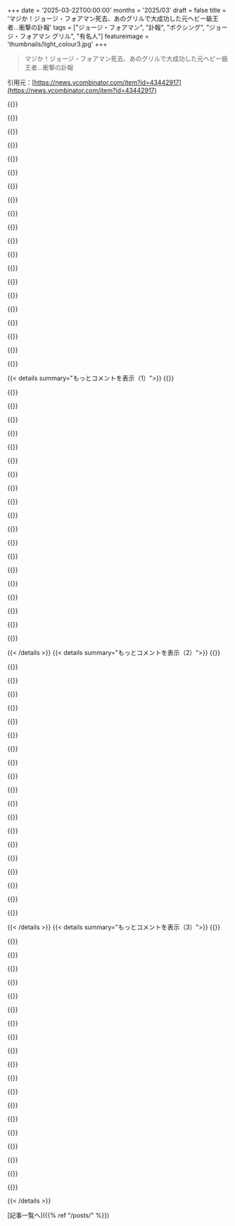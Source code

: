 +++
date = '2025-03-22T00:00:00'
months = '2025/03'
draft = false
title = 'マジか！ジョージ・フォアマン死去、あのグリルで大成功した元ヘビー級王者…衝撃の訃報'
tags = ["ジョージ・フォアマン", "訃報", "ボクシング", "ジョージ・フォアマン グリル", "有名人"]
featureimage = 'thumbnails/light_colour3.jpg'
+++

> マジか！ジョージ・フォアマン死去、あのグリルで大成功した元ヘビー級王者…衝撃の訃報

引用元：[https://news.ycombinator.com/item?id=43442917](https://news.ycombinator.com/item?id=43442917)

{{<matomeQuote body="Foremanがどれだけ稼いだか正確には明かしてないけど、Saltonは1999年に名前を使う権利を1億3800万ドルで買い取ったんだって。それ以前は、グリルが売れるたびに利益の約40%（ピーク時には月450万ドル）を受け取ってて、2011年までに2億ドル以上稼いだってさ。ボクサー時代よりも稼いでるってんだからすごいよね。Wikipediaにも載ってるよ。<br>運が良かったのか、星が味方したのかわかんないけど、ネーミングライツとしてはマジですごい。たぶん、いやマジで、最高レベルだよ。" userName="cyanbane" createdAt="2025-03-22T03:15:33" color="#ff5733">}}

{{<matomeQuote body="あのグリル、マジで使えるんだよね。キッチンの普通の回路で使えるのがいい。ブレーカー落ちる心配ないし。他の電化製品だとそうはいかないこと多いじゃん。特に熱を発するやつは電気めっちゃ使うからね。洗濯機とかもブレーカー落ちることあるし（熱＋スピン）。だから、マジ便利。" userName="Uptrenda" createdAt="2025-03-22T11:56:29" color="#ff5733">}}

{{<matomeQuote body="掃除がめっちゃ楽なのもポイント高いよね。設計した人は、グリルの網を掃除する大変さとか、フライパンが食洗機やシンクに入らないこととか、よーく分かってるなって感じ。" userName="washadjeffmad" createdAt="2025-03-22T12:11:12" color="#785bff">}}

{{<matomeQuote body="80年代のSalton以前のデザインは、同じような問題を抱えてたんだよね。ホットサンドメーカーとか、排水溝がないグリルは、掃除しにくい凹みがあって。失敗から学んだんだね。" userName="kevin_thibedeau" createdAt="2025-03-22T15:56:19" color="#ff5733">}}

{{<matomeQuote body="Hulk Hoganが、最初にこのグリルをすすめられたんだけど、奥さんが「バカげてる」って言って、代わりにHulk Hogan Thunder Mixerっていう、ハンドブレンダーを勧めたんだって。Hoganはその話をしてる間ずっと嫌な顔してたらしいよ。" userName="DoesntMatter22" createdAt="2025-03-22T03:54:02" color="">}}

{{<matomeQuote body="Hulk Hoganは嘘つきだから、この話は信じない。" userName="astura" createdAt="2025-03-22T12:53:51" color="">}}

{{<matomeQuote body="低評価してる人に言いたい。Hoganは有名な嘘つきで、グリルの話も絶対嘘だよ。YouTubeに証拠動画もあるし、彼の嘘リストをググってみて。" userName="jfrbfbreudh" createdAt="2025-03-22T13:34:03" color="">}}

{{<matomeQuote body="たとえ本当だとしても、奥さんのせいにすることで、自分が決めたことなのに責任転嫁してるのがマジでダサい。Hulk Hoganに品格を期待する方が間違ってるんだけどね。" userName="tomjakubowski" createdAt="2025-03-23T18:51:13" color="">}}

{{<matomeQuote body="えーと…自分は結構料理できる方だと思ってるけど、George Foreman grillよりThunder Mixerみたいな製品の方が使ってるなー。なんでみんな買うのか謎だわ。普通のコンロ用のグリルパンじゃなくて、わざわざ別の家電買う意味ある？" userName="dkarl" createdAt="2025-03-22T04:02:05" color="">}}

{{<matomeQuote body="昔、友達が「ベランダで炭火焼きが禁止のアパートに住んでるから」って言ってたな。そういう賃貸って、キッチンの換気扇も全然ダメだったりするし。だから、Foreman grillをベランダに置いて、ステーキとかハンバーガーをそれなりに焼いてたよ。煙もあんまり出ないし。" userName="jasonwatkinspdx" createdAt="2025-03-22T04:41:24" color="#ff5c5c">}}

{{<matomeQuote body="マジそれ！ボストンの狭いアパートに住んでた時、キッチンに換気扇がなかったから、Foreman Grillを窓際に置いてハンバーガー焼いてたわ。それで解決。" userName="kurttheviking" createdAt="2025-03-22T05:14:30" color="#ff5c5c">}}

{{<matomeQuote body="アパート住まいだけど、WeberとBlackstoneが恋しい…<br>ホットプレートとかポータブルIHの方が、Foremanよりずっと美味しいステーキ焼けるよ。<br>あんなんでまともなステーキ焼いたら犯罪レベル。" userName="bluedino" createdAt="2025-03-22T12:28:09" color="">}}

{{<matomeQuote body="元カノに「なんで普通のミキサーじゃなくてbullet blender持ってるの？」って聞いたら、「薬物用じゃないよ！インフォマーシャル見ただけ！」って言われた。" userName="noduerme" createdAt="2025-03-22T04:18:28" color="">}}

{{<matomeQuote body="普通のミキサーって、後片付けがマジ面倒なんだよね。" userName="zizee" createdAt="2025-03-22T04:30:52" color="">}}

{{<matomeQuote body="でも壊れにくいし、容量も大きいし、こぼれないし。正直、後片付けが面倒で、たまに夜中のマルガリータを諦めることがある…" userName="noduerme" createdAt="2025-03-22T04:50:50" color="">}}

{{<matomeQuote body="BlendtecとかVitamixみたいなパワフルなミキサーなら、水と洗剤入れてガーって回せば掃除できるよ。" userName="philwelch" createdAt="2025-03-22T05:00:22" color="#38d3d3">}}

{{<matomeQuote body="そうそう。20年くらい前にレストラン用品店でVitablendを650ドルくらいで買ったわ。Vitamixの業務用バージョンね。マジで頑丈で、スープとかスムージーとか、穀物を粉にするとか、色々作ってるよ。掃除は熱湯と食器用洗剤を数滴入れて、数秒回すだけ。数年前に容器を交換したけど、本体は私が死ぬまで使えると思う。" userName="philiplu" createdAt="2025-03-22T05:30:27" color="#ff5c5c">}}

{{<matomeQuote body="両面同時に焼けるんじゃないの？" userName="cma" createdAt="2025-03-22T04:09:25" color="">}}

{{<matomeQuote body="ステーキを普通に焼いてもジュースは出るじゃん。表面を焼いてジュースを閉じ込めるっていうのは、実験してみるとそうじゃないってわかるよね。むしろステーキから水分を飛ばした方が、味が良くて、食感も良くなるし、油も少なくなるんだよ。たくさんステーキ焼いてると、パサパサになるなんてありえないし、ジュースを抜いても美味しいステーキになるよ。塩を振るのも、水分があると焼き加減が均一にならなくて、皮が硬くなるからなんだよね。" userName="TwoPhonesOneKid" createdAt="2025-03-22T05:14:18" color="#38d3d3">}}

{{<matomeQuote body="問題は、蓋と上のグリルの重さでステーキが押しつぶされて、普通のグリルよりもジュースがたくさん出てしまうことだと思うな。" userName="chongli" createdAt="2025-03-22T11:47:40" color="">}}

{{< details summary="もっとコメントを表示（1）">}}
{{<matomeQuote body="普通のグリルでも重しとか使うじゃん。外側はメイラード反応でカリカリにして、中はレアにしたいんだよね。" userName="SAI_Peregrinus" createdAt="2025-03-22T16:26:57" color="">}}

{{<matomeQuote body="それって普通のグリルと同じじゃない？グリルで肉を虐待してるなんて聞いたことないけど。" userName="creato" createdAt="2025-03-22T04:31:34" color="">}}

{{<matomeQuote body="俺はいつもフラットトップで焼くけど、普通のグリルは炎があるから、肉の表面を早く焼けるのが良いんだよね。George Foreman Grillの溝から出る熱じゃ全然足りない。早く焼かないと、ゴムみたいに乾燥した肉になっちゃうよ。" userName="noduerme" createdAt="2025-03-22T04:48:24" color="">}}

{{<matomeQuote body="肉は焦げ付かせない限り、ジュースは閉じ込められないし、横から普通に漏れてくるし。ステーキの水分を飛ばした方が、食感も良くて油も少ないんだよ。表面を焼くってのは、カリカリにするためだけ。好きなだけひっくり返していいんだよ。<br>高温で焼くのは、早く焼けるからってだけ。でも、塩を振って水分を抜くのは大事。それが賢いやり方だけど、ジュースを閉じ込めるためじゃないんだよ。<br>あと、焼くと水分の蒸発が遅くなるから、焼き加減をコントロールしやすいし、集中してなくても焼けるってメリットはあるかも。でも、水分はステーキを台無しにするって話と矛盾するし、違う方法でも同じ味になるんだよね。" userName="TwoPhonesOneKid" createdAt="2025-03-22T05:20:30" color="#45d325">}}

{{<matomeQuote body="まず、俺が言ってるのはフラットトップで焼くってこと。焦げ付かないやつね。それで水分を閉じ込めるんだよ。特に肉の側面に脂がある場合はね。でも、一番の理由は水分を閉じ込めるためじゃなくて、ステーキ全体の温度を均一にするためなんだ。<br>早く焼けるわけじゃないよ。ステーキを室温で1時間置いて、強火で両面2分ずつ焼いて、ひっくり返す前に味付けするんだ。焼いた後のフライパンに残った肉汁をステーキにかける。さらに30分休ませる。またフライパンに戻して、230℃のオーブンで、厚さ2.5cmのレアなら8分、ミディアムレアなら11分焼く。（リブロースの場合は11分）<br>こうすると、外側は茶色く焼けてて、中はほとんど焼けてなくて、切ると端から端まで同じ色で同じ温度になるんだよ。<br>グリルで焼きたいなら、ひっくり返したり焼いたりして油をつけないようにね。フライパンをグリルに置いて焼いて、最後に網で焼いて風味をつけるといいよ。" userName="noduerme" createdAt="2025-03-22T06:09:36" color="#ff5733">}}

{{<matomeQuote body="Gawkerって、SNSよりも名誉毀損に関してはまだマシだったよね。これって復讐殺人じゃん？Hulk Hoganに、お前を気にかけてるやつがいるって吹き込んだのは誰だよ。俺はあいつのこと、90年代の面白いナニー映画に出てたヒゲのオッサンってイメージしかないんだけど。あんな奴どうでもよくね？<br>明らかに、男のコンプレックスが裁判所を操って、公共の利益になるはずのビジネスを潰したんだよ。NYTはイラク侵攻を煽って大勢殺したのに、なんで同じように扱われないんだ？" userName="TwoPhonesOneKid" createdAt="2025-03-22T05:04:11" color="">}}

{{<matomeQuote body="＞ publicly-valuable business<br>“Valuable”って言葉、ここでは大げさすぎない？タブロイド紙のこと言ってるんだよ。NYTとかWaPoみたいな機関じゃないじゃん。" userName="janderson215" createdAt="2025-03-22T05:33:32" color="">}}

{{<matomeQuote body="Hogan、Ventura、Trumpが政治の世界で活躍するって、なんか面白いよね。昔、同じようなことがあった時は、水道水に鉛が混じってたらしいけど、今は脳みそにプラスチックかな。" userName="noduerme" createdAt="2025-03-22T04:22:09" color="#38d3d3">}}

{{<matomeQuote body="政治を大切なことから切り離すと、ただのリアリティ番組になるんだよね。アメリカ人はバカだから、今の力を持て余してるんだよ。" userName="TwoPhonesOneKid" createdAt="2025-03-22T04:24:06" color="">}}

{{<matomeQuote body="Schwarzeneggerも忘れちゃいけないけど、Thielよりはマシ。" userName="epistasis" createdAt="2025-03-22T04:26:31" color="">}}

{{<matomeQuote body="ガソリンに鉛が入ってた時代に育った世代は、みんな影響受けてるんじゃない？" userName="fwip" createdAt="2025-03-22T04:41:23" color="">}}

{{<matomeQuote body="ReaganとかSchwarzeneggerとか、昔にもそういう人いたじゃん。" userName="pests" createdAt="2025-03-22T04:25:39" color="">}}

{{<matomeQuote body="当選した後、ちゃんと頑張ってた人もいたけどね。" userName="wqaatwt" createdAt="2025-03-22T05:54:24" color="">}}

{{<matomeQuote body="Schwarzeneggerはそうかもしれないけど、Reaganは最悪だったじゃん。" userName="zimpenfish" createdAt="2025-03-22T08:23:42" color="">}}

{{<matomeQuote body="俺は若すぎるからよく分かんないけど、昔はもっと基準が高かった気がする。Reaganの行動は、今なら普通に見れるレベルかもね。<br>真夜中に自分の狂った考えを世界に発信するなんてできなかったし、Nixonのテープを聞くと、あいつらの私生活はヤバかったけど。Nixonは特にひどかったわけじゃなくて、理由があって全部録音してただけかもね。Johnsonみたいな政治家もいたし。" userName="wqaatwt" createdAt="2025-03-22T08:54:19" color="#ff5c5c">}}

{{<matomeQuote body="RIP George Foreman。昔の格闘技ファンとしては、最近観るのがつらいんだよね。選手たちは脳に深刻なダメージを受けてる。Foremanは大丈夫だったみたいだけど、他のベテランファイターは呂律が回ってないじゃん。知り合いにUFCの選手がいるんだけど、子供を寝かしつける時に名前を忘れちゃうって。面白い試合もあるけど、倫理的にファンでいるのが難しいな。" userName="hash872" createdAt="2025-03-22T14:54:35" color="">}}

{{<matomeQuote body="それ、アメフトにも言えるよね。選手たちは高給もらってるけど、寿命を縮めてる。" userName="SecretDreams" createdAt="2025-03-22T15:23:22" color="">}}

{{<matomeQuote body="高給もらえるのは、高校や大学で活躍した選手だけ。高校時代、アメフト部のコーチに勧誘されたけど、デカい奴らとぶつかるのは嫌だったから断った。最近、チームにいた奴に会ったんだけど、脳にダメージを受けてて、悲惨だったよ。小売店で働いてるけど、まともに稼げないみたい。" userName="genocidicbunny" createdAt="2025-03-22T20:43:35" color="#ff5c5c">}}

{{<matomeQuote body="よくある話だよね。Bill Gatesが「彼はいい奴だけど、ヘルメットなしでフットボールやりすぎた」って言ってた。" userName="amy214" createdAt="2025-03-23T00:18:33" color="">}}

{{<matomeQuote body="多くの人は、100万ドルもらえるなら寿命を縮めてもいいって思うんじゃない？将来の世代への富のためなら。でも、100万ドルじゃ大したことないけどね…" userName="lurn_mor" createdAt="2025-03-22T18:01:04" color="">}}


{{< /details >}}
{{< details summary="もっとコメントを表示（2）">}}
{{<matomeQuote body="小さい頃からプレイして寿命を縮めるけど、実際に富を得られるのはほんの一握り。親が勝手に決めちゃうことが多いんだよね。デメリットがわかる頃には、もう手遅れ。" userName="SecretDreams" createdAt="2025-03-23T17:54:57" color="">}}

{{<matomeQuote body="アメフトがボクシングみたいに人気なくなるのに、時間がかかってるのが不思議。でも、当分は大丈夫そう。" userName="AbstractH24" createdAt="2025-03-22T16:30:19" color="">}}

{{<matomeQuote body="サッカー選手の方が脳震盪が多いのに、給料は低い。どうすればいいの？" userName="wileydragonfly" createdAt="2025-03-22T20:07:07" color="">}}

{{<matomeQuote body="それって本当？俺はサッカーよくやるけど、脳震盪なんてほとんど見ないよ。データある？特にプロじゃなくて、アマチュアレベルで。" userName="SecretDreams" createdAt="2025-03-23T17:55:37" color="">}}

{{<matomeQuote body="足だけを使うサッカーがあっても面白いかも。頭とか上半身は禁止。ルールが変わるから、選手がどう対応するか楽しみ。アクロバットなプレイが増えそう。" userName="genocidicbunny" createdAt="2025-03-22T20:53:51" color="">}}

{{<matomeQuote body="上半身への接触を全部禁止したら、もっとゴールが増えるんじゃないかな。ゴールラインにディフェンダーを配置するのが効果的じゃなくなるかも。<br>＞たぶん、ボールが空中に浮いている状態でのアクロバット的な動きが増えるだろうね。”それも禁止されるかもしれないね。特にペナルティエリア内だと、足が頭に当たる危険があるから。Sepak takrawみたいな体の動きを想像してみて。でも、チームを隔てるネットがないんだよ”" userName="Someone" createdAt="2025-03-23T00:05:00" color="">}}

{{<matomeQuote body="RIP。俺が子供の頃、Foremanの大ファンだったんだ。彼の全盛期は俺の時代より前だったけどね。それが今の彼が好きな理由の一つでもあるんだ。彼は最後にヘビー級のボクシングチャンピオンになった時、48歳だったんだぜ。自分が何か肉体的なことをするのに「年を取りすぎた」と感じるたびに、地球上で一番ヤバい男が今の俺より年上だったことを思い出すようにしてるんだ。いまだに信じられないけど。" userName="silisili" createdAt="2025-03-22T03:11:36" color="#ff33a1">}}

{{<matomeQuote body="同じく。いいこと言うね。Foremanの息子の一人が、Daniel Toshってすげー面白いコメディアンと話してる動画があるんだけど、そこで父親について語ってるんだ。<br>https://www.youtube.com/watch?v=itWm0ZLwcus<br>彼は教養のある男だ。George Foremanは人類の最高の証だよ。息子もそうだね。すごい人生だな。" userName="MrMcCall" createdAt="2025-03-22T06:42:42" color="#ff33a1">}}

{{<matomeQuote body="ありがとう！遅いからとりあえず最初の20分だけ見たけど、確かにそうだね。良い教育を受けてるのがわかる。Tosh.0が好きだったんだけど、まだ活動してたんだね。Bill Maherみたいになっててちょっと悲しい。昔のエッジの効いた感じはなくなっちゃったね。俺たちみんな年を取ったんだな。" userName="silisili" createdAt="2025-03-22T07:00:09" color="">}}

{{<matomeQuote body="彼はBill Maherじゃないよ。ToshはTrumpを嫌ってるんだ。なぜならToshはサーファーみたいなノリで、親切であることを信じてるからね。<br>それに、まだすごく面白いと思うよ。もし若いコメディアンを見たかったら、Greer Barnesをチェックしてみて。昨日見つけたんだけど、しばらくぶりにあんなに笑ったよ。彼はネクストレベルにすごいんだ。<br>https://www.youtube.com/watch?v=8alpJV1V9pM" userName="MrMcCall" createdAt="2025-03-22T07:09:12" color="#ff5733">}}

{{<matomeQuote body="Maherの政治的なことは知らないけど、Toshが彼に似てきてるって言いたかったんだ（話し方とか間とか）。昔は早口だったのに。彼は老けてきてるって言いたいだけなんだ。あのクリップで彼がMaherにすごく似てるのが不思議なんだ。" userName="silisili" createdAt="2025-03-22T15:56:04" color="">}}

{{<matomeQuote body="アーメン。武道をかじって30代半ばになった身としては、彼が48歳で勝ったのは驚異的としか言いようがない。ありえない。" userName="scop" createdAt="2025-03-22T14:32:39" color="#ff5733">}}

{{<matomeQuote body="子供の頃George Foremanを知らなかったから、George Foreman GrillのCMを見て、彼が発明者だと思ってたんだ。<br>11歳の時、1990年に出版されたコミック（だったと思う）を読んで、George Foremanがカバーのボクシングゲームの広告を見た時、「へえ、TVでグリルを発明した人と関係あるのかな？」と思ったんだ。母に聞いたら笑われて、セレブの宣伝について学んだんだ。" userName="tombert" createdAt="2025-03-22T03:58:15" color="#ff33a1">}}

{{<matomeQuote body="マジでセレブのCMって意味わかんねー。Foremanは子供の頃から好きな選手だったけど、世界一のシェフでもない限り、彼のグリルには触りたくないなー。" userName="bdangubic" createdAt="2025-03-22T04:05:41" color="">}}

{{<matomeQuote body="実は、小さいアパートに一人暮らししてた時に、2年くらい持ってたんだよね。結構気に入ってたよ。ハンバーグもちゃんと焼けるし、セールで15～20ドルくらいで超安かったし。ちゃんとしたグリルの方が良いのは当然だけど、アパートじゃ無理だったし。掃除も簡単だし、割と早く焼けるし、トースターの横にピッタリ収まってたし。良い製品だと思うよ。なんで引退したボクサーが宣伝してたのかは謎だけど。" userName="tombert" createdAt="2025-03-22T04:11:41" color="#ff5c5c">}}

{{<matomeQuote body="彼は愛想が良くて面白い人で、偉大なボクサーでもあったんだよね。彼の人間味と優しさが、彼を愛される理由にしてたんだと思う。CM効果もバッチリだったしね。" userName="MrMcCall" createdAt="2025-03-22T06:44:46" color="">}}

{{<matomeQuote body="間違いない。何年も後のインタビューで彼を見たけど、すごく良い人そうだったよ。King of the Hillで自分をネタにしてたのも、マジでリスペクト。CM効果も絶対あったよね。彼のブランドがなくても売れてた可能性もあるけど、もしもの話だしね。彼のブランドがあったからこそ、売れたのは間違いない。" userName="tombert" createdAt="2025-03-22T19:21:25" color="#45d325">}}

{{<matomeQuote body="彼は子供や友達と裏庭でグリルする普通のおっちゃんだよね。<br>亡くなるまで、クリーンなイメージだったから、悪い噂もないし好感度も高いし。CMキャラクターとして、これ以上何を求める？" userName="mc32" createdAt="2025-03-22T14:57:00" color="#38d3d3">}}

{{<matomeQuote body="セレブのCMについてはわかるよ。なんでセレブがCMに出てるだけで商品を買うのか理解できないもん。<br>それはさておき、Foreman Grillは当時からナイスな商品で、マジで良く出来てたよね。プレゼントで貰ったんだけど、良いグリルと広い庭があるのに、たまには手抜きしたい時とかに便利なんだよね。" userName="silisili" createdAt="2025-03-22T04:57:48" color="">}}

{{<matomeQuote body="CMのおかげで名前が知られたのは確かだけど、あれは当時のInstant Potみたいなもんだったって忘れちゃダメだよね。Foreman grillの料理本も売ってたし。あれは完全に独自のジャンルを確立したんだよ。多くの人がForemanを知ったきっかけはグリルだったって言うくらい。" userName="ocdtrekkie" createdAt="2025-03-22T05:43:04" color="#ff33a1">}}


{{< /details >}}
{{< details summary="もっとコメントを表示（3）">}}
{{<matomeQuote body="テレビで商品を売りまくって有名になったセレブもいるよね。Billy MaysとかVince Offer（別名”shamwow guy”、別名”slap chop guy”）とか。" userName="tomjakubowski" createdAt="2025-03-23T19:10:07" color="">}}

{{<matomeQuote body="俺も持つまではそう思ってたんだよね。<br>あれはマジで良い商品だよ。<br>特にダイエット中で鶏むね肉をたくさん食べる人にはオススメ。ステーキは焼かないけど、鶏肉はマジで美味しく焼ける。特に調理方法でカロリーを増やしたくないダイエット中には。" userName="borgdefenser" createdAt="2025-03-22T10:15:27" color="#38d3d3">}}

{{<matomeQuote body="CMの目的は、エンタメを通して注目を集めること。<br>そして、”これ欲しい”って思わせる何かが必要なんだよね。<br>あと、多くの人が簡単に使えるものを求めてる。その点、あれは完璧だった。Julia Childの成功は、腕の良いシェフがシンプルにして、失敗例を見せることの重要性を示してる。" userName="adabyron" createdAt="2025-03-22T14:16:09" color="#ff33a1">}}

{{<matomeQuote body="他の人も言ってるけど、あれって結構いい感じの室内用アパートのグリルになるんだよね。俺も大学時代はハンバーガーとかグリルドチーズ作るのにめっちゃ使ってたわ。" userName="spike021" createdAt="2025-03-22T05:35:23" color="#38d3d3">}}

{{<matomeQuote body="俺が90年代に大学で使ってたやつ、今でもまだ動くんだぜ。" userName="Clubber" createdAt="2025-03-22T15:11:21" color="">}}

{{<matomeQuote body="寮で煙モクモクさせて、ブレーカー落としてたな…" userName="wileydragonfly" createdAt="2025-03-22T22:09:42" color="">}}

{{<matomeQuote body="おすすめのGeorge Foremanの映画は、When we were Kings。<br>https://en．m．wikipedia．org/wiki/When_We_Were_Kings" userName="brudgers" createdAt="2025-03-22T04:39:18" color="#38d3d3">}}

{{<matomeQuote body="グリル作ってる会社を発明したか、少なくとも所有してると思ってたけど違ったんだね。アメリカ人じゃないから、グリル以外で彼の事全然知らなかったわ。" userName="zem" createdAt="2025-03-22T07:57:13" color="">}}

{{<matomeQuote body="When We Were Kingsを見るまで、George Foremanのことあんまり気にしてなかったんだよね。俺にとって、彼はAliと同じくらい面白くて、Aliに負けた後、彼がどうやって立ち直って自分を再構築したかにすごく感銘を受けたから、立ち直りと自己進化の個人的な基準点になったんだ。RIP。" userName="dkarl" createdAt="2025-03-22T03:55:42" color="#38d3d3">}}

{{<matomeQuote body="うん。When We Were Kings、マジおすすめ。" userName="JKCalhoun" createdAt="2025-03-22T04:10:36" color="#38d3d3">}}

{{<matomeQuote body="Foremanグリルは色々言われるけど、あれはマジで良い調理器具だし、彼がいなかったらあんなに有名にならなかったと思う。それに、良いお父さんで、クリスチャンで、ボクサーだった。<br>RIP" userName="momoschili" createdAt="2025-03-22T03:09:40" color="#ff5733">}}

{{<matomeQuote body="5回の結婚…100％クリスチャン。これ以上言いようがないな。" userName="Fezzik" createdAt="2025-03-22T04:18:43" color="">}}

{{<matomeQuote body="100％クリスチャンってのはどういう意味で言ってるのか知らないけど、明らかに批判的だよね。聖書の教えは完璧な人や正しい人のためのものじゃなくて、罪人のためのものなんだよ。キリストは悔い改める一人の罪人を、悔い改める必要のない99人よりも喜ぶ（ヨハネ15）。Foremanのことはよく知らないけど、5回目の結婚は40年も続いたんだよね。ある時点で、彼の結婚観とかコミットメントに対する考え方が、聖書の教えにもっと沿うようになったんだろうね。" userName="rsyring" createdAt="2025-03-22T05:21:04" color="#ff5733">}}

{{<matomeQuote body="クリスチャンの有名人だからって、クリスチャンの価値観を守る必要はないんだよね。それよりも、自分がメンバーだって宣言する方が重要なんだって。まるで試合に出ないでチームのユニフォームを着てるみたい。練習よりも見た目が大事ってこと。アメリカのキリスト教はブランドみたいなもので、弟子入りとか教義よりもアイデンティティとか所属意識が重要なんだよね。" userName="kubb" createdAt="2025-03-22T12:27:07" color="">}}

{{<matomeQuote body="このコメントへの返信の多くは、Foremanのキリスト教を偽善的だって言ってるみたいだけど、俺はむしろ、クリスチャンの価値観が人間関係の安定にどう影響するかについてのコメントだと思うな。俺も教会を離れたし、宗教的な両親と義理の両親が何度も離婚してるから、そう思うんだ。" userName="tenacious_tuna" createdAt="2025-03-23T04:05:59" color="#ff5733">}}

{{<matomeQuote body="Jacobは12人の息子を同じ女性からもうけたと思う？" userName="orthoxerox" createdAt="2025-03-22T09:00:41" color="">}}

{{<matomeQuote body="現代の俺たちがやってることは完全に道徳的で普通だけど、俺たちが育った文化より前の文化的な慣習は罪深い野蛮な行為だってことだよね。" userName="washadjeffmad" createdAt="2025-03-22T12:21:28" color="">}}

{{<matomeQuote body="あの小さなグリルのおかげで、プロパンのグリルが使えないアパート暮らしの何年も乗り越えられたんだよね。" userName="fibonachos" createdAt="2025-03-22T03:51:42" color="#785bff">}}

{{<matomeQuote body="＞偉大な父親であり、クリスチャンであり、ボクサーでもあった<br>本当にそう。<br>彼の息子の一人がコメディアンのDaniel Toshと話してる動画を見るともっとよくわかるよ。Toshは彼の隣人で友達なんだ。<br>https://www.youtube.com/watch?v=itWm0ZLwcus<br>George Foreman IIIは、GFが成功するに値する人物だったことを証明してる。彼とGF3は人類の最高峰だよ。そして、Toshもとても親切で心の広い人間だから、この会話は面白いだけでなく、彼の伝説的な父親の人生についての洞察が得られて、とても楽しいものになってる。" userName="MrMcCall" createdAt="2025-03-22T06:51:59" color="#45d325">}}

{{<matomeQuote body="Jack LaLanneのパワー Juicerと鶏もも肉を出す時が来たな。RIP。" userName="roflchoppa" createdAt="2025-03-22T03:32:02" color="">}}


{{< /details >}}


[記事一覧へ]({{% ref "/posts/" %}})
